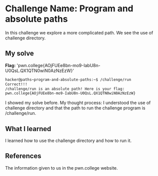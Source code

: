 # Challenge Name: Program and absolute paths
In this challenge we explore a more complicated path. We see the use of challenge directory.

## My solve
**Flag:** 'pwn.college{AOjFUEe8bn-mo9-IabU8n-U0QsL.QX1QTN0wiN0AzNzEzW}'
```bash
hacker@paths~program-and-absolute-paths:~$ /challenge/run
Correct!!!
/challenge/run is an absolute path! Here is your flag:
pwn.college{AOjFUEe8bn-mo9-IabU8n-U0QsL.QX1QTN0wiN0AzNzEzW}
```

I showed my solve before.
My thought process: I understood the use of challenge directory and that the path to run the challenge program is /challenge/run.
## What I learned
I learned how to use the challenge directory and how to run it.
## References
The information given to us in the pwn.college website.
